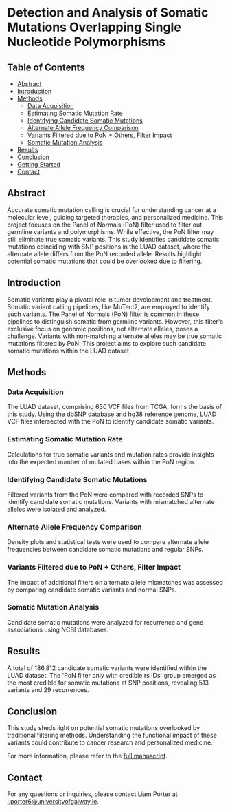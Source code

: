 # Detection and Analysis of Somatic Mutations Overlapping Single Nucleotide Polymorphisms

## Table of Contents

- [Abstract](#abstract)
- [Introduction](#introduction)
- [Methods](#methods)
  - [Data Acquisition](#data-acquisition)
  - [Estimating Somatic Mutation Rate](#estimating-somatic-mutation-rate)
  - [Identifying Candidate Somatic Mutations](#identifying-candidate-somatic-mutations)
  - [Alternate Allele Frequency Comparison](#alternate-allele-frequency-comparison)
  - [Variants Filtered due to PoN + Others, Filter Impact](#variants-filtered-due-to-pon--others-filter-impact)
  - [Somatic Mutation Analysis](#somatic-mutation-analysis)
- [Results](#results)
- [Conclusion](#conclusion)
- [Getting Started](#getting-started)
- [Contact](#contact)

## Abstract

Accurate somatic mutation calling is crucial for understanding cancer at a molecular level, guiding targeted therapies, and personalized medicine. This project focuses on the Panel of Normals (PoN) filter used to filter out germline variants and polymorphisms. While effective, the PoN filter may still eliminate true somatic variants. This study identifies candidate somatic mutations coinciding with SNP positions in the LUAD dataset, where the alternate allele differs from the PoN recorded allele. Results highlight potential somatic mutations that could be overlooked due to filtering.

## Introduction

Somatic variants play a pivotal role in tumor development and treatment. Somatic variant calling pipelines, like MuTect2, are employed to identify such variants. The Panel of Normals (PoN) filter is common in these pipelines to distinguish somatic from germline variants. However, this filter's exclusive focus on genomic positions, not alternate alleles, poses a challenge. Variants with non-matching alternate alleles may be true somatic mutations filtered by PoN. This project aims to explore such candidate somatic mutations within the LUAD dataset.

## Methods

### Data Acquisition

The LUAD dataset, comprising 630 VCF files from TCGA, forms the basis of this study. Using the dbSNP database and hg38 reference genome, LUAD VCF files intersected with the PoN to identify candidate somatic variants.

### Estimating Somatic Mutation Rate

Calculations for true somatic variants and mutation rates provide insights into the expected number of mutated bases within the PoN region.

### Identifying Candidate Somatic Mutations

Filtered variants from the PoN were compared with recorded SNPs to identify candidate somatic mutations. Variants with mismatched alternate alleles were isolated and analyzed.

### Alternate Allele Frequency Comparison

Density plots and statistical tests were used to compare alternate allele frequencies between candidate somatic mutations and regular SNPs.

### Variants Filtered due to PoN + Others, Filter Impact

The impact of additional filters on alternate allele mismatches was assessed by comparing candidate somatic variants and normal SNPs.

### Somatic Mutation Analysis

Candidate somatic mutations were analyzed for recurrence and gene associations using NCBI databases.

## Results

A total of 186,812 candidate somatic variants were identified within the LUAD dataset. The 'PoN filter only with credible rs IDs' group emerged as the most credible for somatic mutations at SNP positions, revealing 513 variants and 29 recurrences.

## Conclusion

This study sheds light on potential somatic mutations overlooked by traditional filtering methods. Understanding the functional impact of these variants could contribute to cancer research and personalized medicine.

For more information, please refer to the [full manuscript](https://drive.google.com/file/d/1crjI_0etvb1eE1zgRl5M2j0L7-6yavmL/view?usp=drive_link).

## Contact

For any questions or inquiries, please contact Liam Porter at l.porter6@universityofgalway.ie.
